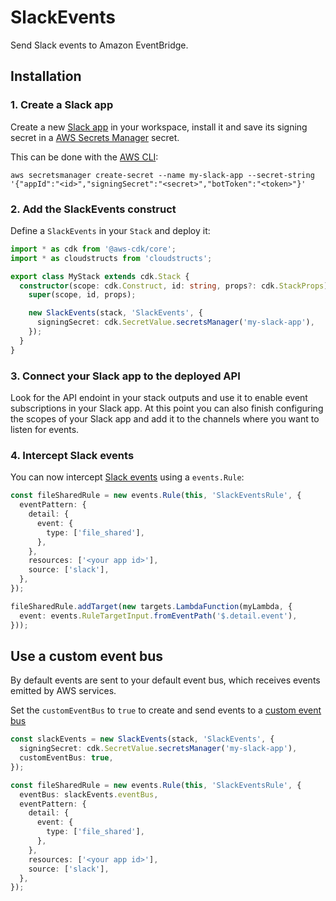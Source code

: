 # SlackEvents

Send Slack events to Amazon EventBridge.

## Installation

### 1. Create a Slack app

Create a new [Slack app](https://api.slack.com/apps) in your workspace, install it and
save its signing secret in a [AWS Secrets Manager](https://aws.amazon.com/secrets-manager/)
secret.

This can be done with the [AWS CLI](https://aws.amazon.com/cli/):

```
aws secretsmanager create-secret --name my-slack-app --secret-string '{"appId":"<id>","signingSecret":"<secret>","botToken":"<token>"}'
```

### 2. Add the SlackEvents construct

Define a `SlackEvents` in your `Stack` and deploy it:

```ts
import * as cdk from '@aws-cdk/core';
import * as cloudstructs from 'cloudstructs';

export class MyStack extends cdk.Stack {
  constructor(scope: cdk.Construct, id: string, props?: cdk.StackProps) {
    super(scope, id, props);

    new SlackEvents(stack, 'SlackEvents', {
      signingSecret: cdk.SecretValue.secretsManager('my-slack-app'),
    });
  }
}
```

### 3. Connect your Slack app to the deployed API

Look for the API endoint in your stack outputs and use it to enable event subscriptions
in your Slack app. At this point you can also finish configuring the scopes of your Slack
app and add it to the channels where you want to listen for events.

### 4. Intercept Slack events

You can now intercept [Slack events](https://api.slack.com/events) using a `events.Rule`:

```ts
const fileSharedRule = new events.Rule(this, 'SlackEventsRule', {
  eventPattern: {
    detail: {
      event: {
        type: ['file_shared'],
      },
    },
    resources: ['<your app id>'],
    source: ['slack'],
  },
});

fileSharedRule.addTarget(new targets.LambdaFunction(myLambda, {
  event: events.RuleTargetInput.fromEventPath('$.detail.event'),
}));
```

## Use a custom event bus
By default events are sent to your default event bus, which receives events emitted
by AWS services.

Set the `customEventBus` to `true` to create and send events to a
[custom event bus](https://docs.aws.amazon.com/eventbridge/latest/userguide/create-event-bus.html)

```ts
const slackEvents = new SlackEvents(stack, 'SlackEvents', {
  signingSecret: cdk.SecretValue.secretsManager('my-slack-app'),
  customEventBus: true,
});

const fileSharedRule = new events.Rule(this, 'SlackEventsRule', {
  eventBus: slackEvents.eventBus,
  eventPattern: {
    detail: {
      event: {
        type: ['file_shared'],
      },
    },
    resources: ['<your app id>'],
    source: ['slack'],
  },
});
```

